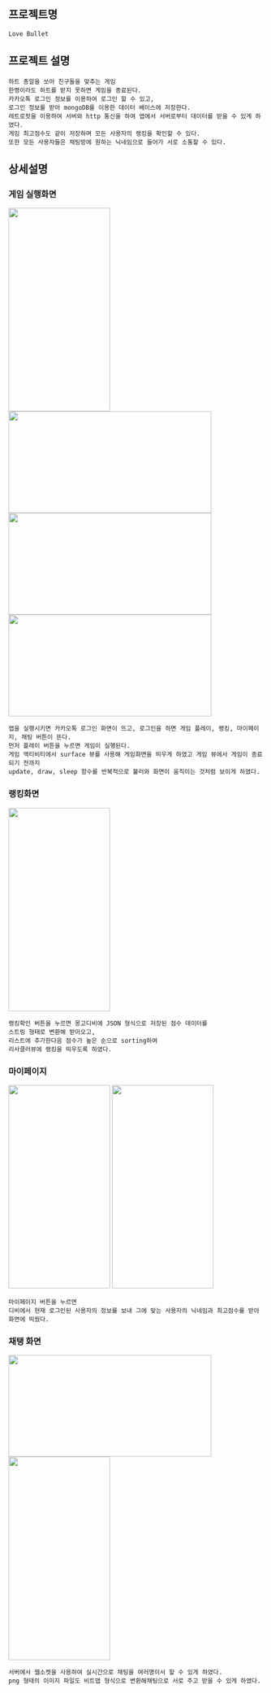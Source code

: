 ## 프로젝트명

```
Love Bullet
```

## 프로젝트 설명

```
하트 총알을 쏘아 친구들을 맞추는 게임
한명이라도 하트를 받지 못하면 게임을 종료된다.
카카오톡 로그인 정보를 이용하여 로그인 할 수 있고, 
로그인 정보를 받아 mongoDB를 이용한 데이터 베이스에 저장한다.
레트로핏을 이용하여 서버와 http 통신을 하여 앱에서 서버로부터 데이터를 받을 수 있게 하였다.
게임 최고점수도 같이 저장하며 모든 사용자의 랭킹을 확인할 수 있다.
또한 모든 사용자들은 채팅방에 원하는 닉네임으로 들어가 서로 소통할 수 있다.
```

## 상세설명

### 게임 실행화면

<img src="https://user-images.githubusercontent.com/80809782/125423283-e8be0b0b-7fa7-4e40-8a72-652750710466.png" width="200" height="400">
<img src="https://user-images.githubusercontent.com/80809782/125423491-dfe5f285-0aee-4808-baa9-d768e962ac23.png" width="400" height="200">
<img src="https://user-images.githubusercontent.com/80809782/125423653-f797191a-4a4f-4682-82ea-47cec53bd9cd.png" width="400" height="200">
<img src="https://user-images.githubusercontent.com/80809782/125423707-8575a95c-4a96-4a1b-bdbd-2daf6812a537.png" width="400" height="200">

```
앱을 실행시키면 카카오톡 로그인 화면이 뜨고, 로그인을 하면 게임 플레이, 랭킹, 마이페이지, 채팅 버튼이 뜬다.
먼저 플레이 버튼을 누르면 게임이 실행된다. 
게임 액티비티에서 surface 뷰를 사용해 게임화면을 띄우게 하였고 게임 뷰에서 게임이 종료되기 전까지 
update, draw, sleep 함수를 반복적으로 불러와 화면이 움직이는 것처럼 보이게 하였다.
```

### 랭킹화면

<img src="https://user-images.githubusercontent.com/80809782/125423796-d00c930a-bd94-4676-9b1e-4188c0cfe2cc.png" width="200" height="400">

```
랭킹확인 버튼을 누르면 몽고디비에 JSON 형식으로 저장된 점수 데이터를 
스트링 형태로 변환해 받아오고, 
리스트에 추가한다음 점수가 높은 순으로 sorting하여
리사클러뷰에 랭킹을 띄우도록 하였다.
```

### 마이페이지

<img src="https://user-images.githubusercontent.com/80809782/125423831-196d8508-8c12-4742-bc21-90eb78bb3fe4.png" width="200" height="400">
<img src="https://user-images.githubusercontent.com/80809782/125423851-f69e16de-49c6-47b7-93f3-38349c5c23dd.png" width="200" height="400">

```
마이페이지 버튼을 누르면
디비에서 현재 로그인된 사용자의 정보를 보내 그에 맞는 사용자의 닉네임과 최고점수를 받아 화면에 띄웠다.
```

### 채탱 화면

<img src="https://user-images.githubusercontent.com/80809782/125423934-3c80bbc8-a7b8-4653-a1f6-b68b8805c355.png" width="400" height="200">
<img src="https://user-images.githubusercontent.com/80809782/125423982-4214df64-05cb-4356-a214-3bd84646976f.png" width="200" height="400">

```
서버에서 웹소켓을 사용하여 실시간으로 채팅을 여러명이서 할 수 있게 하였다. 
png 형태의 이미지 파일도 비트맵 형식으로 변환해채팅으로 서로 주고 받을 수 있게 하였다.
```
